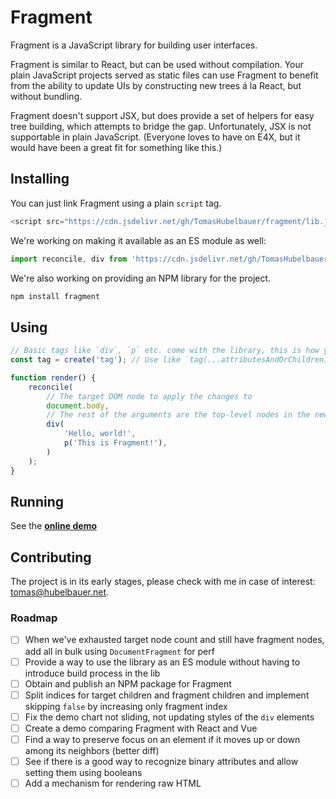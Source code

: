 # Fragment

Fragment is a JavaScript library for building user interfaces.

Fragment is similar to React, but can be used without compilation.
Your plain JavaScript projects served as static files can use Fragment to benefit from the
ability to update UIs by constructing new trees á la React, but without bundling.

Fragment doesn't support JSX, but does provide a set of helpers for easy tree building,
which attempts to bridge the gap. Unfortunately, JSX is not supportable in plain JavaScript.
(Everyone loves to have on E4X, but it would have been a great fit for something like this.)

## Installing

You can just link Fragment using a plain `script` tag.

```js
<script src="https://cdn.jsdelivr.net/gh/TomasHubelbauer/fragment/lib.js"></script>
```

We're working on making it available as an ES module as well:

```js
import reconcile, div from 'https://cdn.jsdelivr.net/gh/TomasHubelbauer/fragment/lib.js';
```

We're also working on providing an NPM library for the project.

```sh
npm install fragment
```

## Using

```js
// Basic tags like `div`, `p` etc. come with the library, this is how you add support for any tag
const tag = create('tag'); // Use like `tag(...attributesAndOrChildren)`

function render() {
    reconcile(
        // The target DOM node to apply the changes to
        document.body,
        // The rest of the arguments are the top-level nodes in the new rootless tree
        div(
            'Hello, world!',
            p('This is Fragment!'),
        )
    );
}
```

## Running

See the [**online demo**](https://tomashubelbauer.github.io/fragment/)

## Contributing

The project is in its early stages, please check with me in case of interest: [tomas@hubelbauer.net](tomas@hubelbauer.net).

### Roadmap

- [ ] When we've exhausted target node count and still have fragment nodes, add all in bulk using `DocumentFragment` for perf
- [ ] Provide a way to use the library as an ES module without having to introduce build process in the lib
- [ ] Obtain and publish an NPM package for Fragment
- [ ] Split indices for target children and fragment children and implement skipping `false` by increasing only fragment index
- [ ] Fix the demo chart not sliding, not updating styles of the `div` elements
- [ ] Create a demo comparing Fragment with React and Vue
- [ ] Find a way to preserve focus on an element if it moves up or down among its neighbors (better diff)
- [ ] See if there is a good way to recognize binary attributes and allow setting them using booleans
- [ ] Add a mechanism for rendering raw HTML
